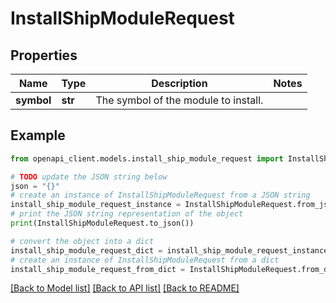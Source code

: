 # InstallShipModuleRequest


## Properties

Name | Type | Description | Notes
------------ | ------------- | ------------- | -------------
**symbol** | **str** | The symbol of the module to install. | 

## Example

```python
from openapi_client.models.install_ship_module_request import InstallShipModuleRequest

# TODO update the JSON string below
json = "{}"
# create an instance of InstallShipModuleRequest from a JSON string
install_ship_module_request_instance = InstallShipModuleRequest.from_json(json)
# print the JSON string representation of the object
print(InstallShipModuleRequest.to_json())

# convert the object into a dict
install_ship_module_request_dict = install_ship_module_request_instance.to_dict()
# create an instance of InstallShipModuleRequest from a dict
install_ship_module_request_from_dict = InstallShipModuleRequest.from_dict(install_ship_module_request_dict)
```
[[Back to Model list]](../README.md#documentation-for-models) [[Back to API list]](../README.md#documentation-for-api-endpoints) [[Back to README]](../README.md)


